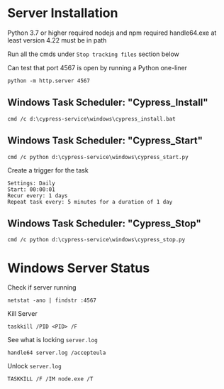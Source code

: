 # Server Installation

Python 3.7 or higher required
nodejs and npm required
handle64.exe at least version 4.22 must be in path

Run all the cmds under `Stop tracking files` section below

Can test that port 4567 is open by running a Python one-liner

```
python -m http.server 4567
```

## Windows Task Scheduler: "Cypress_Install"

```
cmd /c d:\cypress-service\windows\cypress_install.bat
```

## Windows Task Scheduler: "Cypress_Start"

```
cmd /c python d:\cypress-service\windows\cypress_start.py
```

Create a trigger for the task

```
Settings: Daily
Start: 00:00:01
Recur every: 1 days
Repeat task every: 5 minutes for a duration of 1 day
```

## Windows Task Scheduler: "Cypress_Stop"

```
cmd /c python d:\cypress-service\windows\cypress_stop.py
```

# Windows Server Status

Check if server running

```
netstat -ano | findstr :4567
```

Kill Server

```
taskkill /PID <PID> /F
```

See what is locking `server.log`

```
handle64 server.log /accepteula
```

Unlock `server.log`

```
TASKKILL /F /IM node.exe /T
```
